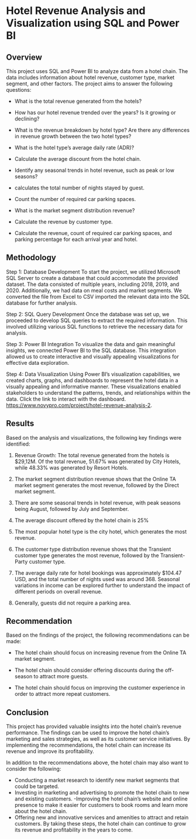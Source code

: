 # Hotel Revenue Analysis and Visualization using SQL and Power BI

## Overview
This project uses SQL and Power BI to analyze data from a hotel chain. The data includes information about hotel revenue, customer type, market segment, and other factors. The project aims to answer the following questions:

- What is the total revenue generated from the hotels?

- How has our hotel revenue trended over the years? Is it growing or declining?

- What is the revenue breakdown by hotel type? Are there any differences in revenue growth between the two hotel types?

- What is the hotel type’s average daily rate (ADR)?

- Calculate the average discount from the hotel chain.

- Identify any seasonal trends in hotel revenue, such as peak or low seasons?

- calculates the total number of nights stayed by guest.

- Count the number of required car parking spaces.

- What is the market segment distribution revenue?

- Calculate the revenue by customer type.

- Calculate the revenue, count of required car parking spaces, and parking percentage for each arrival year and hotel.

## Methodology
Step 1: Database Development
To start the project, we utilized Microsoft SQL Server to create a database that could accommodate the provided dataset. The data consisted of multiple years, including 2018, 2019, and 2020. Additionally, we had data on meal costs and market segments. We converted the file from Excel to CSV imported the relevant data into the SQL database for further analysis.

Step 2: SQL Query Development
Once the database was set up, we proceeded to develop SQL queries to extract the required information. This involved utilizing various SQL functions to retrieve the necessary data for analysis.

Step 3: Power BI Integration
To visualize the data and gain meaningful insights, we connected Power BI to the SQL database. This integration allowed us to create interactive and visually appealing visualizations for effective data exploration.

Step 4: Data Visualization
Using Power BI’s visualization capabilities, we created charts, graphs, and dashboards to represent the hotel data in a visually appealing and informative manner. These visualizations enabled stakeholders to understand the patterns, trends, and relationships within the data. Click the link to interact with the dashboard. https://www.novypro.com/project/hotel-revenue-analysis-2.

## Results
Based on the analysis and visualizations, the following key findings were identified:

1. Revenue Growth: The total revenue generated from the hotels is $29,12M. Of the total revenue, 51.67% was generated by City Hotels, while 48.33% was generated by Resort Hotels.

2. The market segment distribution revenue shows that the Online TA market segment generates the most revenue, followed by the Direct market segment.

3. There are some seasonal trends in hotel revenue, with peak seasons being August, followed by July and September.

4. The average discount offered by the hotel chain is 25%

5. The most popular hotel type is the city hotel, which generates the most revenue.

6. The customer type distribution revenue shows that the Transient customer type generates the most revenue, followed by the Transient-Party customer type.

7. The average daily rate for hotel bookings was approximately $104.47 USD, and the total number of nights used was around 368. Seasonal variations in income can be explored further to understand the impact of different periods on overall revenue.

8. Generally, guests did not require a parking area.

## Recommendation
Based on the findings of the project, the following recommendations can be made:

- The hotel chain should focus on increasing revenue from the Online TA market segment.

- The hotel chain should consider offering discounts during the off-season to attract more guests.

- The hotel chain should focus on improving the customer experience in order to attract more repeat customers.

## Conclusion
This project has provided valuable insights into the hotel chain’s revenue performance. The findings can be used to improve the hotel chain’s marketing and sales strategies, as well as its customer service initiatives. By implementing the recommendations, the hotel chain can increase its revenue and improve its profitability.

In addition to the recommendations above, the hotel chain may also want to consider the following:

- Conducting a market research to identify new market segments that could be targeted.
- Investing in marketing and advertising to promote the hotel chain to new and existing customers.
-Improving the hotel chain’s website and online presence to make it easier for customers to book rooms and learn more about the hotel chain.
- Offering new and innovative services and amenities to attract and retain customers.
By taking these steps, the hotel chain can continue to grow its revenue and profitability in the years to come.


